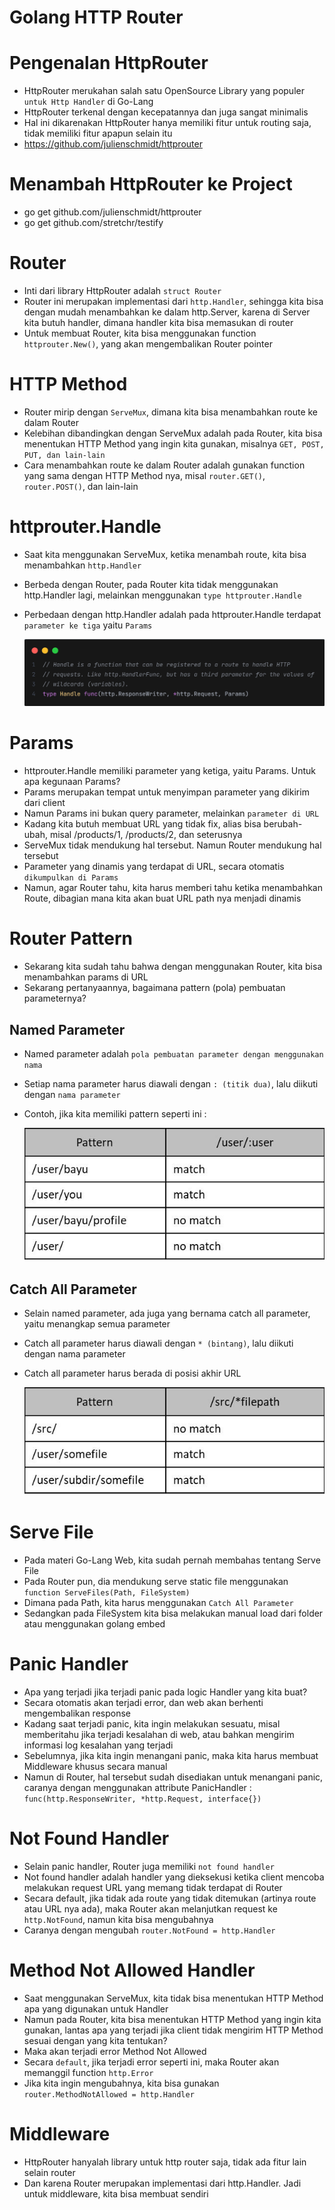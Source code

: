 # Golang HTTP Router

# Pengenalan HttpRouter

- HttpRouter merukahan salah satu OpenSource Library yang populer `untuk Http Handler` di Go-Lang
- HttpRouter terkenal dengan kecepatannya dan juga sangat minimalis
- Hal ini dikarenakan HttpRouter hanya memiliki fitur untuk routing saja, tidak memiliki fitur apapun selain itu
- https://github.com/julienschmidt/httprouter

# Menambah HttpRouter ke Project

- go get github.com/julienschmidt/httprouter
- go get github.com/stretchr/testify

# Router

- Inti dari library HttpRouter adalah `struct Router`
- Router ini merupakan implementasi dari `http.Handler`, sehingga kita bisa dengan mudah menambahkan ke dalam http.Server, karena di Server kita butuh handler, dimana handler kita bisa memasukan di router
- Untuk membuat Router, kita bisa menggunakan function `httprouter.New()`, yang akan mengembalikan Router pointer

# HTTP Method

- Router mirip dengan `ServeMux`, dimana kita bisa menambahkan route ke dalam Router
- Kelebihan dibandingkan dengan ServeMux adalah pada Router, kita bisa menentukan HTTP Method yang ingin kita gunakan, misalnya `GET, POST, PUT, dan lain-lain`
- Cara menambahkan route ke dalam Router adalah gunakan function yang sama dengan HTTP Method nya, misal `router.GET()`, `router.POST()`, dan lain-lain

# httprouter.Handle

- Saat kita menggunakan ServeMux, ketika menambah route, kita bisa menambahkan `http.Handler`
- Berbeda dengan Router, pada Router kita tidak menggunakan http.Handler lagi, melainkan menggunakan `type httprouter.Handle`
- Perbedaan dengan http.Handler adalah pada httprouter.Handle terdapat `parameter ke tiga` yaitu `Params`

  ![Handle](img/handle.png)

# Params

- httprouter.Handle memiliki parameter yang ketiga, yaitu Params. Untuk apa kegunaan Params?
- Params merupakan tempat untuk menyimpan parameter yang dikirim dari client
- Namun Params ini bukan query parameter, melainkan `parameter di URL`
- Kadang kita butuh membuat URL yang tidak fix, alias bisa berubah-ubah, misal /products/1, /products/2, dan seterusnya
- ServeMux tidak mendukung hal tersebut. Namun Router mendukung hal tersebut
- Parameter yang dinamis yang terdapat di URL, secara otomatis `dikumpulkan di Params`
- Namun, agar Router tahu, kita harus memberi tahu ketika menambahkan Route, dibagian mana kita akan buat URL path nya menjadi dinamis

# Router Pattern

- Sekarang kita sudah tahu bahwa dengan menggunakan Router, kita bisa menambahkan params di URL
- Sekarang pertanyaannya, bagaimana pattern (pola) pembuatan parameternya?

## Named Parameter

- Named parameter adalah `pola pembuatan parameter dengan menggunakan nama`
- Setiap nama parameter harus diawali dengan `: (titik dua)`, lalu diikuti dengan `nama parameter`
- Contoh, jika kita memiliki pattern seperti ini :

  ![Named_Parameter](img/named.jpg)

## Catch All Parameter

- Selain named parameter, ada juga yang bernama catch all parameter, yaitu menangkap semua parameter
- Catch all parameter harus diawali dengan `* (bintang)`, lalu diikuti dengan nama parameter
- Catch all parameter harus berada di posisi akhir URL

  ![Catch_All_Parameter](img/catch-all.jpg)

# Serve File

- Pada materi Go-Lang Web, kita sudah pernah membahas tentang Serve File
- Pada Router pun, dia mendukung serve static file menggunakan `function ServeFiles(Path, FileSystem)`
- Dimana pada Path, kita harus menggunakan `Catch All Parameter`
- Sedangkan pada FileSystem kita bisa melakukan manual load dari folder atau menggunakan golang embed

# Panic Handler

- Apa yang terjadi jika terjadi panic pada logic Handler yang kita buat?
- Secara otomatis akan terjadi error, dan web akan berhenti mengembalikan response
- Kadang saat terjadi panic, kita ingin melakukan sesuatu, misal memberitahu jika terjadi kesalahan di web, atau bahkan mengirim informasi log kesalahan yang terjadi
- Sebelumnya, jika kita ingin menangani panic, maka kita harus membuat Middleware khusus secara manual
- Namun di Router, hal tersebut sudah disediakan untuk menangani panic, caranya dengan menggunakan attribute PanicHandler : `func(http.ResponseWriter, *http.Request, interface{})`

# Not Found Handler

- Selain panic handler, Router juga memiliki `not found handler`
- Not found handler adalah handler yang dieksekusi ketika client mencoba melakukan request URL yang memang tidak terdapat di Router
- Secara default, jika tidak ada route yang tidak ditemukan (artinya route atau URL nya ada), maka Router akan melanjutkan request ke `http.NotFound`, namun kita bisa mengubahnya
- Caranya dengan mengubah `router.NotFound = http.Handler`

# Method Not Allowed Handler

- Saat menggunakan ServeMux, kita tidak bisa menentukan HTTP Method apa yang digunakan untuk Handler
- Namun pada Router, kita bisa menentukan HTTP Method yang ingin kita gunakan, lantas apa yang terjadi jika client tidak mengirim HTTP Method sesuai dengan yang kita tentukan?
- Maka akan terjadi error Method Not Allowed
- Secara `default`, jika terjadi error seperti ini, maka Router akan memanggil function `http.Error`
- Jika kita ingin mengubahnya, kita bisa gunakan `router.MethodNotAllowed = http.Handler`

# Middleware

- HttpRouter hanyalah library untuk http router saja, tidak ada fitur lain selain router
- Dan karena Router merupakan implementasi dari http.Handler. Jadi untuk middleware, kita bisa membuat sendiri
